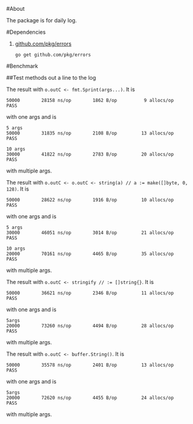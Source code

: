 #About

The package is for daily log.

#Dependencies

1. [github.com/pkg/errors](https://github.com/pkg/errors)
   ```
   go get github.com/pkg/errors
   ```

#Benchmark

##Test methods out a line to the log

The result with `o.outC <- fmt.Sprint(args...)`. It is
```
50000	     28158 ns/op	    1862 B/op	       9 allocs/op
PASS
```
with one args and is
```
5 args
50000	     31835 ns/op	    2108 B/op	      13 allocs/op
PASS

10 args
30000	     41822 ns/op	    2783 B/op	      20 allocs/op
PASS
```
with multiple args.


The result with `o.outC <- o.outC <- string(a) // a := make([]byte, 0, 128)`. It is
```
50000	     28622 ns/op	    1916 B/op	      10 allocs/op
PASS
```
with one args and is
```
5 args
30000	     46051 ns/op	    3014 B/op	      21 allocs/op
PASS

10 args
20000	     70161 ns/op	    4465 B/op	      35 allocs/op
PASS
```
with multiple args.

The result with `o.outC <- stringify // := []string{}`. It is
```
50000	     36621 ns/op	    2346 B/op	      11 allocs/op
PASS
```
with one args and is
```
5args
20000	     73260 ns/op	    4494 B/op	      28 allocs/op
PASS
```
with multiple args.

The result with `o.outC <- buffer.String()`.  It is
```
50000	     35578 ns/op	    2401 B/op	      13 allocs/op
PASS
```
with one args and is
```
5args
20000	     72620 ns/op	    4455 B/op	      24 allocs/op
PASS
```
with multiple args.
